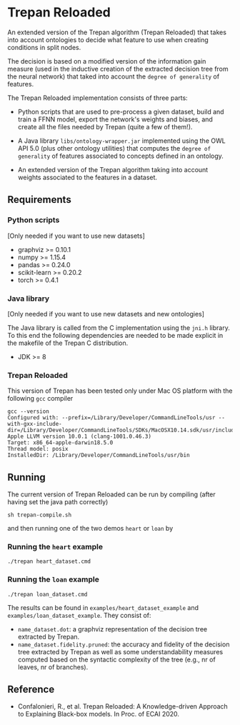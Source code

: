 # Trepan Reloaded

An extended version of the Trepan algorithm (Trepan Reloaded) that takes into account ontologies to decide what feature to use when creating conditions in split nodes. 

The decision is based on a modified version of the information gain measure (used in the inductive creation of the extracted decision tree from the neural network) that taked into account the `degree of generality` of features. 

The Trepan Reloaded implementation consists of three parts:

* Python scripts that are used to pre-process a given dataset, build and train a FFNN model, export the network's weights and biases, and create all the files needed by Trepan (quite a few of them!). 

* A Java library `libs/ontology-wrapper.jar` implemented using the OWL API 5.0 (plus other ontology utilities) that computes the `degree of generality` of features associated to concepts defined in an ontology.

* An extended version of the Trepan algorithm taking into account weights associated to the features in a dataset.

## Requirements

### Python scripts

[Only needed if you want to use new datasets]

* graphviz >= 0.10.1
* numpy >= 1.15.4
* pandas >= 0.24.0
* scikit-learn >= 0.20.2
* torch >= 0.4.1

### Java library

[Only needed if you want to use new datasets and new ontologies]

The Java library is called from the C implementation using the ```jni.h``` library. To this end the following dependencies are needed to be made explicit in the makefile of the Trepan C distribution.

* JDK >= 8

### Trepan Reloaded

This version of Trepan has been tested only under Mac OS platform with the following `gcc` compiler

```
gcc --version
Configured with: --prefix=/Library/Developer/CommandLineTools/usr --with-gxx-include-dir=/Library/Developer/CommandLineTools/SDKs/MacOSX10.14.sdk/usr/include/c++/4.2.1
Apple LLVM version 10.0.1 (clang-1001.0.46.3)
Target: x86_64-apple-darwin18.5.0
Thread model: posix
InstalledDir: /Library/Developer/CommandLineTools/usr/bin
```

## Running

The current version of Trepan Reloaded can be run by compiling (after having set the java path correctly) 

```
sh trepan-compile.sh 
```

and then running one of the two demos `heart` or `loan` by 

### Running the `heart` example

```
./trepan heart_dataset.cmd
```

### Running the `loan` example

```
./trepan loan_dataset.cmd
```

The results can be found in `examples/heart_dataset_example` and `examples/loan_dataset_example`. They consist of:

* `name_dataset.dot`: a graphviz representation of the decision tree extracted by Trepan.
* `name_dataset.fidelity.pruned`: the accuracy and fidelity of the decision tree extracted by Trepan as well as some understandability measures computed based on the syntactic complexity of the tree (e.g., nr of leaves, nr of branches).



## Reference

* Confalonieri, R., et al. Trepan Reloaded: A Knowledge-driven Approach to Explaining Black-box models. In Proc. of ECAI 2020.
